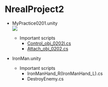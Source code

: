 # NrealProject2
- MyPractice0201.unity<br>
[![](https://img.youtube.com/vi/1syE4BX_qFw/0.jpg)](https://www.youtube.com/watch?v=1syE4BX_qFw)
  - Important scripts
    - [Control_obj_0202l.cs](https://github.com/UetaKento/diary/blob/main/2022/0721/Memo.md#control_obj_0202lcs)
    - [Attach_obj_0202.cs](https://github.com/UetaKento/diary/blob/main/2022/0721/Memo.md#attach_obj_0202cs)
  
- IronMan.unity
  - Important scripts
    - IronManHand_R(IronManHand_L).cs
    - DestroyEnemy.cs
  

